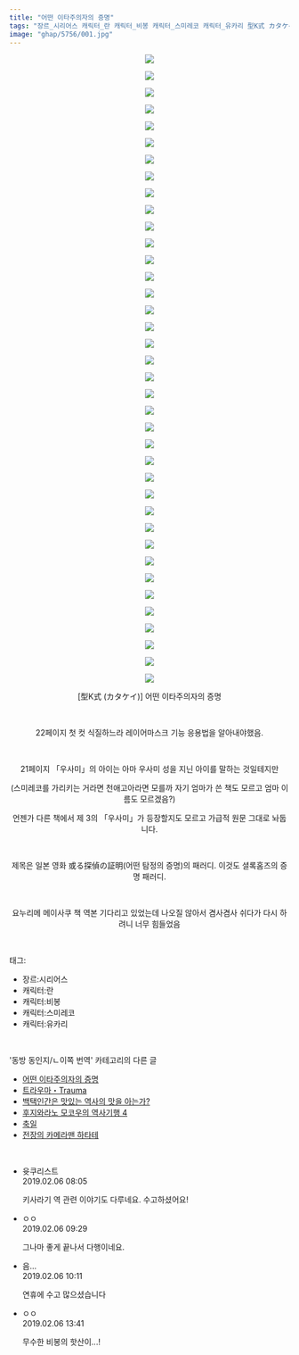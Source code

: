```yaml
---
title: "어떤 이타주의자의 증명"
tags: "장르_시리어스 캐릭터_란 캐릭터_비봉 캐릭터_스미레코 캐릭터_유카리 型K式 カタケイ 동방_동인지／ㄴ이쪽_번역"
image: "ghap/5756/001.jpg"
---
```

<div class="article">
<p style="text-align: center; clear: none; float: none;"><img src="{{ site.nasurl }}/ghap/5756/001.jpg"/></p>
<p style="text-align: center; clear: none; float: none;"><img src="{{ site.nasurl }}/ghap/5756/002.jpg"/></p>
<p style="text-align: center; clear: none; float: none;"><img src="{{ site.nasurl }}/ghap/5756/003.jpg"/></p>
<p style="text-align: center; clear: none; float: none;"><img src="{{ site.nasurl }}/ghap/5756/004.jpg"/></p>
<p style="text-align: center; clear: none; float: none;"><img src="{{ site.nasurl }}/ghap/5756/005.jpg"/></p>
<p style="text-align: center; clear: none; float: none;"><img src="{{ site.nasurl }}/ghap/5756/006.jpg"/></p>
<p style="text-align: center; clear: none; float: none;"><img src="{{ site.nasurl }}/ghap/5756/007.jpg"/></p>
<p style="text-align: center; clear: none; float: none;"><img src="{{ site.nasurl }}/ghap/5756/008.jpg"/></p>
<p style="text-align: center; clear: none; float: none;"><img src="{{ site.nasurl }}/ghap/5756/009.jpg"/></p>
<p style="text-align: center; clear: none; float: none;"><img src="{{ site.nasurl }}/ghap/5756/010.jpg"/></p>
<p style="text-align: center; clear: none; float: none;"><img src="{{ site.nasurl }}/ghap/5756/011.jpg"/></p>
<p style="text-align: center; clear: none; float: none;"><img src="{{ site.nasurl }}/ghap/5756/012.jpg"/></p>
<p style="text-align: center; clear: none; float: none;"><img src="{{ site.nasurl }}/ghap/5756/013.jpg"/></p>
<p style="text-align: center; clear: none; float: none;"><img src="{{ site.nasurl }}/ghap/5756/014.jpg"/></p>
<p style="text-align: center; clear: none; float: none;"><img src="{{ site.nasurl }}/ghap/5756/015.jpg"/></p>
<p style="text-align: center; clear: none; float: none;"><img src="{{ site.nasurl }}/ghap/5756/016.jpg"/></p>
<p style="text-align: center; clear: none; float: none;"><img src="{{ site.nasurl }}/ghap/5756/017.jpg"/></p>
<p style="text-align: center; clear: none; float: none;"><img src="{{ site.nasurl }}/ghap/5756/018.jpg"/></p>
<p style="text-align: center; clear: none; float: none;"><img src="{{ site.nasurl }}/ghap/5756/019.jpg"/></p>
<p style="text-align: center; clear: none; float: none;"><img src="{{ site.nasurl }}/ghap/5756/020.jpg"/></p>
<p style="text-align: center; clear: none; float: none;"><img src="{{ site.nasurl }}/ghap/5756/021.jpg"/></p>
<p style="text-align: center; clear: none; float: none;"><img src="{{ site.nasurl }}/ghap/5756/022.jpg"/></p>
<p style="text-align: center; clear: none; float: none;"><img src="{{ site.nasurl }}/ghap/5756/023.jpg"/></p>
<p style="text-align: center; clear: none; float: none;"><img src="{{ site.nasurl }}/ghap/5756/024.jpg"/></p>
<p style="text-align: center; clear: none; float: none;"><img src="{{ site.nasurl }}/ghap/5756/025.jpg"/></p>
<p style="text-align: center; clear: none; float: none;"><img src="{{ site.nasurl }}/ghap/5756/026.jpg"/></p>
<p style="text-align: center; clear: none; float: none;"><img src="{{ site.nasurl }}/ghap/5756/027.jpg"/></p>
<p style="text-align: center; clear: none; float: none;"><img src="{{ site.nasurl }}/ghap/5756/028.jpg"/></p>
<p style="text-align: center; clear: none; float: none;"><img src="{{ site.nasurl }}/ghap/5756/029.jpg"/></p>
<p style="text-align: center; clear: none; float: none;"><img src="{{ site.nasurl }}/ghap/5756/030.jpg"/></p>
<p style="text-align: center; clear: none; float: none;"><img src="{{ site.nasurl }}/ghap/5756/031.jpg"/></p>
<p style="text-align: center; clear: none; float: none;"><img src="{{ site.nasurl }}/ghap/5756/032.jpg"/></p>
<p style="text-align: center; clear: none; float: none;"><img src="{{ site.nasurl }}/ghap/5756/033.jpg"/></p>
<p style="text-align: center; clear: none; float: none;"><img src="{{ site.nasurl }}/ghap/5756/034.jpg"/></p>
<p style="text-align: center; clear: none; float: none;"><img src="{{ site.nasurl }}/ghap/5756/035.jpg"/></p>
<p style="text-align: center; clear: none; float: none;"><img src="{{ site.nasurl }}/ghap/5756/036.jpg"/></p>
<p style="text-align: center; clear: none; float: none;"><img src="{{ site.nasurl }}/ghap/5756/037.jpg"/></p>
<p style="text-align: center; clear: none; float: none;"><img src="{{ site.nasurl }}/ghap/5756/038.jpg"/></p>
<p style="text-align: center; clear: none; float: none;">[型K式 (カタケイ)] 어떤 이타주의자의 증명</p>
<p style="text-align: center; clear: none; float: none;"><br/></p>
<p style="text-align: center; clear: none; float: none;">22페이지 첫 컷 식질하느라 레이어마스크 기능 응용법을 알아내야했음.</p>
<p style="text-align: center; clear: none; float: none;"><br/></p>
<p style="text-align: center; clear: none; float: none;">21페이지 「우사미」의 아이는 아마 우사미 성을 지닌 아이를 말하는 것일테지만</p>
<p style="text-align: center; clear: none; float: none;">(스미레코를 가리키는 거라면 천애고아라면 모를까 자기 엄마가 쓴 책도 모르고 엄마 이름도 모르겠음?)</p>
<p style="text-align: center; clear: none; float: none;">언젠가 다른 책에서 제 3의 「우사미」가 등장할지도 모르고 가급적 원문 그대로 놔둡니다.</p>
<p style="text-align: center; clear: none; float: none;"><br/></p>
<p style="text-align: center; clear: none; float: none;">제목은 일본 영화 或る探偵の証明(어떤 탐정의 증명)의 패러디. 이것도 셜록홈즈의 증명 패러디.</p>
<p style="text-align: center; clear: none; float: none;"><br/></p>
<p style="text-align: center; clear: none; float: none;">요누리메 메이사쿠 책 역본 기다리고 있었는데 나오질 않아서 겸사겸사 쉬다가 다시 하려니 너무 힘들었음</p>
</div><br/>
<div class="tagTrail">
<p>태그: </p>
<ul>
<li>장르:시리어스</li>
<li>캐릭터:란</li>
<li>캐릭터:비봉</li>
<li>캐릭터:스미레코</li>
<li>캐릭터:유카리</li>
</ul>
</div><br/>
<div class="another">
<p>'동방 동인지/ㄴ이쪽 번역' 카테고리의 다른 글</p>
<ul>
<li><a href="/2019-02-06-ghap_5756">어떤 이타주의자의 증명</a></li>
<li><a href="/2019-02-03-ghap_5730">트라우마・Trauma</a></li>
<li><a href="/2019-01-26-ghap_5651">백택인간은 맛있는 역사의 맛을 아는가?</a></li>
<li><a href="/2019-01-24-ghap_5650">후지와라노 모코우의 역사기행 4</a></li>
<li><a href="/2019-01-24-ghap_5649">축일</a></li>
<li><a href="/2019-01-22-ghap_5639">전장의 카메라맨 하타테</a></li>
</ul>
</div><br/>
<div class="comment">
<ul>
<li class="cb_thumb_off" id="comment15429625">
<div class="cb_comment_area">
<div class="cb_info_area">
<div class="cb_section">
<span class="cb_nick_name">윳쿠리스트</span>
</div>
<div class="cb_section">
<span class="cb_date">2019.02.06 08:05 </span>
</div>
</div>
<div class="cb_dsc_comment">
<p class="cb_dsc">
											키사라기 역 관련 이야기도 다루네요. 수고하셨어요!
										</p>
</div>
</div></li>
<li class="cb_thumb_off" id="comment15429653">
<div class="cb_comment_area">
<div class="cb_info_area">
<div class="cb_section">
<span class="cb_nick_name">ㅇㅇ</span>
</div>
<div class="cb_section">
<span class="cb_date">2019.02.06 09:29 </span>
</div>
</div>
<div class="cb_dsc_comment">
<p class="cb_dsc">
											그나마 좋게 끝나서 다행이네요.
										</p>
</div>
</div></li>
<li class="cb_thumb_off" id="comment15429675">
<div class="cb_comment_area">
<div class="cb_info_area">
<div class="cb_section">
<span class="cb_nick_name">음...</span>
</div>
<div class="cb_section">
<span class="cb_date">2019.02.06 10:11 </span>
</div>
</div>
<div class="cb_dsc_comment">
<p class="cb_dsc">
											연휴에 수고 많으셨습니다
										</p>
</div>
</div></li>
<li class="cb_thumb_off" id="comment15429772">
<div class="cb_comment_area">
<div class="cb_info_area">
<div class="cb_section">
<span class="cb_nick_name">ㅇㅇ</span>
</div>
<div class="cb_section">
<span class="cb_date">2019.02.06 13:41 </span>
</div>
</div>
<div class="cb_dsc_comment">
<p class="cb_dsc">
											무수한 비봉의 핫산이...!
										</p>
</div>
</div></li>
</ul>
</div><br/>
